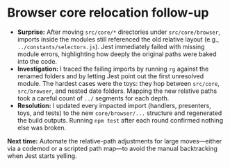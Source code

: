 # Browser core relocation follow-up

- **Surprise:** After moving `src/core/*` directories under `src/core/browser`, imports inside the modules still referenced the old relative layout (e.g., `../constants/selectors.js`). Jest immediately failed with missing module errors, highlighting how deeply the original paths were baked into the code.
- **Investigation:** I traced the failing imports by running `rg` against the renamed folders and by letting Jest point out the first unresolved module. The hardest cases were the toys: they hop between `src/core`, `src/browser`, and nested date folders. Mapping the new relative paths took a careful count of `../` segments for each depth.
- **Resolution:** I updated every impacted import (handlers, presenters, toys, and tests) to the new `core/browser/...` structure and regenerated the build outputs. Running `npm test` after each round confirmed nothing else was broken.

**Next time:** Automate the relative-path adjustments for large moves—either via a codemod or a scripted path map—to avoid the manual backtracking when Jest starts yelling.
